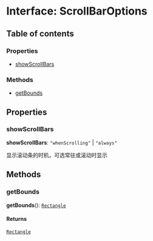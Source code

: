 # Interface: ScrollBarOptions

## Table of contents

### Properties

* [showScrollBars](/en/auto-docs/fixed-layout-editor/interfaces/ScrollBarOptions.md#showscrollbars)

### Methods

* [getBounds](/en/auto-docs/fixed-layout-editor/interfaces/ScrollBarOptions.md#getbounds)

## Properties

### showScrollBars

**showScrollBars**: `"whenScrolling"` | `"always"`

显示滚动条的时机，可选常驻或滚动时显示

## Methods

### getBounds

**getBounds**(): [`Rectangle`](/en/auto-docs/fixed-layout-editor/classes/Rectangle-1.md)

#### Returns

[`Rectangle`](/en/auto-docs/fixed-layout-editor/classes/Rectangle-1.md)
